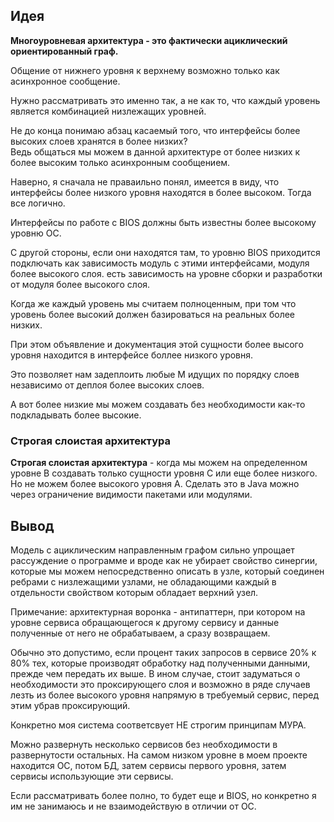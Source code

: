 ## Идея

**Многоуровневая архитектура - это фактически ациклический ориентированный граф.**

Общение от нижнего уровня к верхнему возможно только как асинхронное сообщение.

Нужно рассматривать это именно так, а не как то, что каждый уровень является комбинацией низлежащих уровней.

Не до конца понимаю абзац касаемый того, что интерфейсы более высоких слоев хранятся в более низких?   
Ведь общаться мы можем в данной архитектуре от более низких к более высоким только асинхронным сообщением.

Наверно, я сначала не праваильно понял, имеется в виду, что интерфейсы более низкого уровня находятся в более высоком. Тогда все логично.

Интерфейсы по работе с BIOS должны быть известны более высокому уровню ОС.

С другой стороны, если они находятся там, то уровню BIOS приходится подключать как зависимость модуль с этими интерфейсами, 
модуля более высокого слоя. есть зависимость на уровне сборки и разработки от модуля более высокого слоя.  

Когда же каждый уровень мы считаем полноценным, при том что уровень более высокий должен базироваться на реальных более низких.

При этом объявление и документация этой сущности более высого уровня находится в интерфейсе боллее низкого уровня.

Это позволяет нам задеплоить любые М идущих по порядку слоев независимо от деплоя более высоких слоев.

А вот более низкие мы можем создавать без необходимости как-то подкладывать более высокие.

### Строгая слоистая архитектура
**Строгая слоистая архитектура** - когда мы можем на определенном уровне В создавать только сущности уровня С или еще более низкого. Но не можем более высокого уровня А.
Сделать это в Java можно через ограничение видимости пакетами или модулями.

## Вывод

Модель с ациклическим направленным графом сильно упрощает рассуждение о программе и вроде как не убирает свойство синергии, которые мы можем непосредственно описать в узле, 
который соединен ребрами с низлежащими узлами, не обладающими каждый в отдельности свойством которым обладает верхний узел.

Примечание: архитектурная воронка - антипаттерн, при котором на уровне сервиса обращающегося к другому сервису и данные полученные от него не обрабатываем, а сразу возвращаем.

Обычно это допустимо, если процент таких запросов в сервисе 20% к 80% тех, которые производят обработку над полученными данными, 
прежде чем передать их выше. В ином случае, стоит задуматься о необходимости это проксирующего слоя и возможно в ряде случаев лезть из более высокого уровня напрямую в требуемый сервис, перед этим убрав проксирующий.

Конкретно моя система соответсвует НЕ строгим принципам МУРА.

Можно развернуть несколько сервисов без необходимости в развернутости остальных. На самом низком уровне в моем проекте находится ОС, потом БД, затем сервисы первого уровня, затем сервисы использующие эти сервисы.

Если рассматривать более полно, то будет еще и BIOS, но конкретно я им не занимаюсь и не взаимодействую в отличии от ОС.

